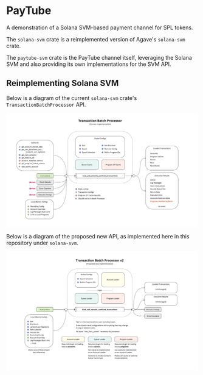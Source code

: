 # PayTube

A demonstration of a Solana SVM-based payment channel for SPL tokens.

The `solana-svm` crate is a reimplemented version of Agave's `solana-svm`
crate.

The `paytube-svm` crate is the PayTube channel itself, leveraging the Solana
SVM and also providing its own implementations for the SVM API.

## Reimplementing Solana SVM

Below is a diagram of the current `solana-svm` crate's
`TransactionBatchProcessor` API.

![v1](./doc/tx_processor_api_v1.jpg)

Below is a diagram of the proposed new API, as implemented here in this
repository under `solana-svm`.

![v2](./doc/tx_processor_api_v2.jpg)
